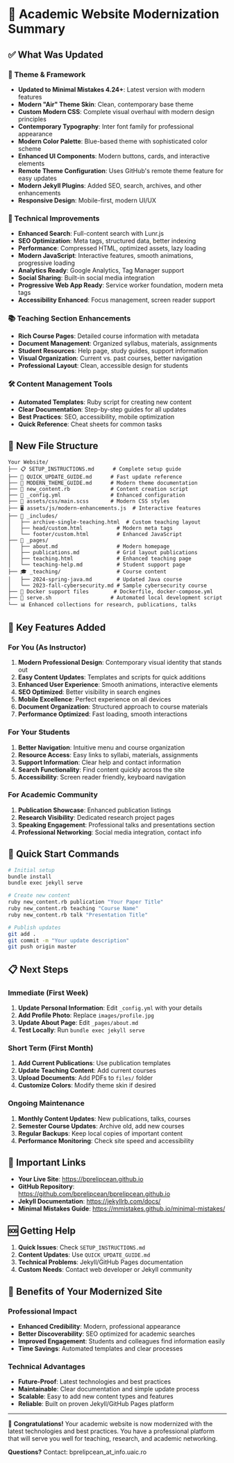 # 🌟 Academic Website Modernization Summary

## ✅ What Was Updated

### 🎨 Theme & Framework
- **Updated to Minimal Mistakes 4.24+**: Latest version with modern features
- **Modern "Air" Theme Skin**: Clean, contemporary base theme
- **Custom Modern CSS**: Complete visual overhaul with modern design principles
- **Contemporary Typography**: Inter font family for professional appearance
- **Modern Color Palette**: Blue-based theme with sophisticated color scheme
- **Enhanced UI Components**: Modern buttons, cards, and interactive elements
- **Remote Theme Configuration**: Uses GitHub's remote theme feature for easy updates
- **Modern Jekyll Plugins**: Added SEO, search, archives, and other enhancements
- **Responsive Design**: Mobile-first, modern UI/UX

### 🔧 Technical Improvements
- **Enhanced Search**: Full-content search with Lunr.js
- **SEO Optimization**: Meta tags, structured data, better indexing
- **Performance**: Compressed HTML, optimized assets, lazy loading
- **Modern JavaScript**: Interactive features, smooth animations, progressive loading
- **Analytics Ready**: Google Analytics, Tag Manager support
- **Social Sharing**: Built-in social media integration
- **Progressive Web App Ready**: Service worker foundation, modern meta tags
- **Accessibility Enhanced**: Focus management, screen reader support

### 📚 Teaching Section Enhancements
- **Rich Course Pages**: Detailed course information with metadata
- **Document Management**: Organized syllabus, materials, assignments
- **Student Resources**: Help page, study guides, support information
- **Visual Organization**: Current vs. past courses, better navigation
- **Professional Layout**: Clean, accessible design for students

### 🛠️ Content Management Tools
- **Automated Templates**: Ruby script for creating new content
- **Clear Documentation**: Step-by-step guides for all updates
- **Best Practices**: SEO, accessibility, mobile optimization
- **Quick Reference**: Cheat sheets for common tasks

## 📁 New File Structure

```
Your Website/
├── 📋 SETUP_INSTRUCTIONS.md      # Complete setup guide
├── 🚀 QUICK_UPDATE_GUIDE.md      # Fast update reference
├── 🎨 MODERN_THEME_GUIDE.md      # Modern theme documentation
├── 📝 new_content.rb             # Content creation script
├── 🔧 _config.yml                # Enhanced configuration
├── 🎨 assets/css/main.scss       # Modern CSS styles
├── 🖥️ assets/js/modern-enhancements.js  # Interactive features
├── 🎨 _includes/
│   ├── archive-single-teaching.html  # Custom teaching layout
│   ├── head/custom.html           # Modern meta tags
│   └── footer/custom.html         # Enhanced JavaScript
├── 📖 _pages/
│   ├── about.md                   # Modern homepage
│   ├── publications.md            # Grid layout publications
│   ├── teaching.html              # Enhanced teaching page
│   └── teaching-help.md           # Student support page
├── 🎓 _teaching/                  # Course content
│   ├── 2024-spring-java.md        # Updated Java course
│   └── 2023-fall-cybersecurity.md # Sample cybersecurity course
├── 🐳 Docker support files        # Dockerfile, docker-compose.yml
├── 📜 serve.sh                   # Automated local development script
└── 📊 Enhanced collections for research, publications, talks
```

## 🎯 Key Features Added

### For You (As Instructor)
1. **Modern Professional Design**: Contemporary visual identity that stands out
2. **Easy Content Updates**: Templates and scripts for quick additions
3. **Enhanced User Experience**: Smooth animations, interactive elements
4. **SEO Optimized**: Better visibility in search engines
5. **Mobile Excellence**: Perfect experience on all devices
6. **Document Organization**: Structured approach to course materials
7. **Performance Optimized**: Fast loading, smooth interactions

### For Your Students
1. **Better Navigation**: Intuitive menu and course organization
2. **Resource Access**: Easy links to syllabi, materials, assignments
3. **Support Information**: Clear help and contact information
4. **Search Functionality**: Find content quickly across the site
5. **Accessibility**: Screen reader friendly, keyboard navigation

### For Academic Community
1. **Publication Showcase**: Enhanced publication listings
2. **Research Visibility**: Dedicated research project pages
3. **Speaking Engagement**: Professional talks and presentations section
4. **Professional Networking**: Social media integration, contact info

## 🚀 Quick Start Commands

```bash
# Initial setup
bundle install
bundle exec jekyll serve

# Create new content
ruby new_content.rb publication "Your Paper Title"
ruby new_content.rb teaching "Course Name"
ruby new_content.rb talk "Presentation Title"

# Publish updates
git add .
git commit -m "Your update description"
git push origin master
```

## 📋 Next Steps

### Immediate (First Week)
1. **Update Personal Information**: Edit `_config.yml` with your details
2. **Add Profile Photo**: Replace `images/profile.jpg`
3. **Update About Page**: Edit `_pages/about.md`
4. **Test Locally**: Run `bundle exec jekyll serve`

### Short Term (First Month)
1. **Add Current Publications**: Use publication templates
2. **Update Teaching Content**: Add current courses
3. **Upload Documents**: Add PDFs to `files/` folder
4. **Customize Colors**: Modify theme skin if desired

### Ongoing Maintenance
1. **Monthly Content Updates**: New publications, talks, courses
2. **Semester Course Updates**: Archive old, add new courses
3. **Regular Backups**: Keep local copies of important content
4. **Performance Monitoring**: Check site speed and accessibility

## 🔗 Important Links

- **Your Live Site**: https://bprelipcean.github.io
- **GitHub Repository**: https://github.com/bprelipcean/bprelipcean.github.io
- **Jekyll Documentation**: https://jekyllrb.com/docs/
- **Minimal Mistakes Guide**: https://mmistakes.github.io/minimal-mistakes/

## 🆘 Getting Help

1. **Quick Issues**: Check `SETUP_INSTRUCTIONS.md`
2. **Content Updates**: Use `QUICK_UPDATE_GUIDE.md`
3. **Technical Problems**: Jekyll/GitHub Pages documentation
4. **Custom Needs**: Contact web developer or Jekyll community

## 🎉 Benefits of Your Modernized Site

### Professional Impact
- **Enhanced Credibility**: Modern, professional appearance
- **Better Discoverability**: SEO optimized for academic searches
- **Improved Engagement**: Students and colleagues find information easily
- **Time Savings**: Automated templates and clear processes

### Technical Advantages
- **Future-Proof**: Latest technologies and best practices
- **Maintainable**: Clear documentation and simple update process
- **Scalable**: Easy to add new content types and features
- **Reliable**: Built on proven Jekyll/GitHub Pages platform

---

🎊 **Congratulations!** Your academic website is now modernized with the latest technologies and best practices. You have a professional platform that will serve you well for teaching, research, and academic networking.

**Questions?** Contact: bprelipcean_at_info.uaic.ro
